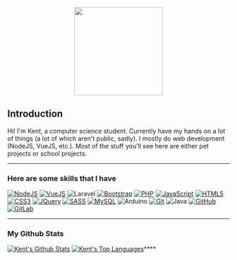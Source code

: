 <p align="center">
   <img src="https://c.tenor.com/mGgWY8RkgYMAAAAC/hello-world.gif" height="200px">
</p>

## Introduction
Hi! I'm Kent, a computer science student. Currently have my hands on a lot of things (a lot of which aren't public, sadly). I mostly do web development (NodeJS, VueJS, etc.). Most of the stuff you'll see here are either pet projects or school projects.
- - - - -
### Here are some skills that I have
 [![NodeJS](https://img.shields.io/badge/node.js%20-%2343853D.svg?&style=for-the-badge&logo=node.js&logoColor=white)](https://nodejs.org/en/) [![VueJS](https://img.shields.io/badge/vuejs%20-%2335495e.svg?&style=for-the-badge&logo=vue.js&logoColor=%234FC08D)](https://vuejs.org/) ![Laravel](https://img.shields.io/badge/laravel-%23FF2D20.svg?style=for-the-badge&logo=laravel&logoColor=white) [![Bootstrap](https://img.shields.io/badge/bootstrap%20-%23563D7C.svg?&style=for-the-badge&logo=bootstrap&logoColor=white)](https://getbootstrap.com/) [![PHP](https://img.shields.io/badge/php-%23777BB4.svg?&style=for-the-badge&logo=php&logoColor=white)](https://www.php.net/) [![JavaScript](https://img.shields.io/badge/javascript%20-%23323330.svg?&style=for-the-badge&logo=javascript&logoColor=%23F7DF1E)](https://www.javascript.com/) [![HTML5](https://img.shields.io/badge/html5%20-%23E34F26.svg?&style=for-the-badge&logo=html5&logoColor=white)](https://html.com/html5/) [![CSS3](https://img.shields.io/badge/css3%20-%231572B6.svg?&style=for-the-badge&logo=css3&logoColor=white)](https://css3-tutorial.net/) [![JQuery](https://img.shields.io/badge/jquery%20-%230769AD.svg?&style=for-the-badge&logo=jquery&logoColor=white)](https://jquery.com/) [![SASS](https://img.shields.io/badge/SASS%20-hotpink.svg?&style=for-the-badge&logo=SASS&logoColor=white)](https://sass-lang.com/) [![MySQL](https://img.shields.io/badge/mysql-%2300f.svg?&style=for-the-badge&logo=mysql&logoColor=white)](https://www.mysql.com/) ![Arduino](https://img.shields.io/badge/-Arduino-00979D?style=for-the-badge&logo=Arduino&logoColor=white) [![Git](https://img.shields.io/badge/git%20-%23F05033.svg?&style=for-the-badge&logo=git&logoColor=white)](https://git-scm.com/) ![Java](https://img.shields.io/badge/java-%23ED8B00.svg?style=for-the-badge&logo=java&logoColor=white) [![GitHub](https://img.shields.io/badge/github%20-%23121011.svg?&style=for-the-badge&logo=github&logoColor=white)](https://github.com/) [![GitLab](https://img.shields.io/badge/gitlab%20-%23181717.svg?&style=for-the-badge&logo=gitlab&logoColor=white)](https://about.gitlab.com/)
- - - - -
### My Github Stats
[![Kent's Github Stats](https://github-readme-stats.vercel.app/api?username=htundra&show_icons=true&theme=vue-dark)](https://github.com/htundra)
[![Kent's Top Languages](vercel-repo-nine.vercel.app)](https://github.com/htundra)****

<!--
**HTundra/HTundra** is a ✨ _special_ ✨ repository because its `README.md` (this file) appears on your GitHub profile.

Here are some ideas to get you started:

- 🔭 I’m currently working on ...
- 🌱 I’m currently learning ...
- 👯 I’m looking to collaborate on ...
- 🤔 I’m looking for help with ...
- 💬 Ask me about ...
- 📫 How to reach me: ...
- 😄 Pronouns: ...
- ⚡ Fun fact: ...
-->
